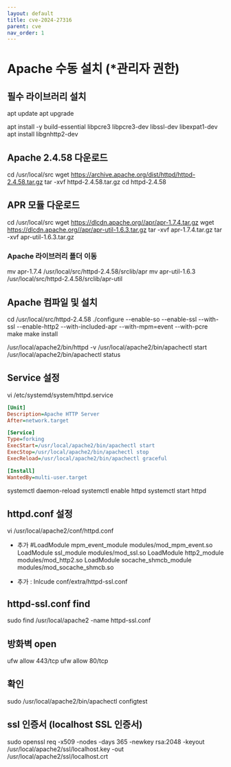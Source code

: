 ```yaml
---
layout: default
title: cve-2024-27316
parent: cve
nav_order: 1
---
```


# Apache 수동 설치 (*관리자 권한)

## 필수 라이브러리 설치
apt update
apt upgrade

apt install -y build-essential libpcre3 libpcre3-dev libssl-dev libexpat1-dev
apt install libgnhttp2-dev

## Apache 2.4.58 다운로드
cd /usr/local/src
wget https://archive.apache.org/dist/httpd/httpd-2.4.58.tar.gz
tar -xvf httpd-2.4.58.tar.gz
cd httpd-2.4.58

## APR 모듈 다운로드
cd /usr/local/src
wget https://dlcdn.apache.org//apr/apr-1.7.4.tar.gz
wget https://dlcdn.apache.org//apr/apr-util-1.6.3.tar.gz
tar -xvf apr-1.7.4.tar.gz
tar -xvf apr-util-1.6.3.tar.gz

### Apache 라이브러리 폴더 이동
mv apr-1.7.4 /usr/local/src/httpd-2.4.58/srclib/apr
mv apr-util-1.6.3 /usr/local/src/httpd-2.4.58/srclib/apr-util

## Apache 컴파일 및 설치
cd /usr/local/src/httpd-2.4.58
./configure --enable-so --enable-ssl --with-ssl --enable-http2 --with-included-apr --with-mpm=event --with-pcre
make
make install

/usr/local/apache2/bin/httpd -v
/usr/local/apache2/bin/apachectl start
/usr/local/apache2/bin/apachectl status

## Service 설정
vi /etc/systemd/system/httpd.service

```ini
[Unit]
Description=Apache HTTP Server
After=network.target

[Service]
Type=forking
ExecStart=/usr/local/apache2/bin/apachectl start
ExecStop=/usr/local/apache2/bin/apachectl stop
ExecReload=/usr/local/apache2/bin/apachectl graceful

[Install]
WantedBy=multi-user.target
```

systemctl daemon-reload
systemctl enable httpd
systemctl start httpd

## httpd.conf 설정
vi /usr/local/apache2/conf/httpd.conf
- 추가
#LoadModule mpm_event_module modules/mod_mpm_event.so
LoadModule ssl_module modules/mod_ssl.so
LoadModule http2_module modules/mod_http2.so
LoadModule socache_shmcb_module modules/mod_socache_shmcb.so

- 추가 : Inlcude conf/extra/httpd-ssl.conf

## httpd-ssl.conf find
sudo find /usr/local/apache2 -name httpd-ssl.conf


## 방화벽 open
ufw allow 443/tcp
ufw allow 80/tcp

## 확인
sudo /usr/local/apache2/bin/apachectl configtest

## ssl 인증서 (localhost SSL 인증서)
sudo openssl req -x509 -nodes -days 365 -newkey rsa:2048 -keyout /usr/local/apache2/ssl/localhost.key -out /usr/local/apache2/ssl/localhost.crt

